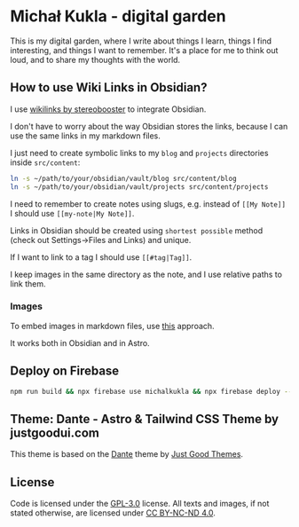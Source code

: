 # Michał Kukla - digital garden

This is my digital garden, where I write about things I learn, things I find interesting, and things I want to remember. It's a place for me to think out loud, and to share my thoughts with the world.

## How to use Wiki Links in Obsidian?

I use [wikilinks by stereobooster](https://astro-digital-garden.stereobooster.com/recipes/wikilinks/) to integrate Obsidian.

I don't have to worry about the way Obsidian stores the links, because I can use the same links in my markdown files.

I just need to create symbolic links to my `blog` and `projects` directories inside `src/content`:
```bash
ln -s ~/path/to/your/obsidian/vault/blog src/content/blog
ln -s ~/path/to/your/obsidian/vault/projects src/content/projects
```

I need to remember to create notes using slugs, e.g. instead of `[[My Note]]` I should use `[[my-note|My Note]]`.

Links in Obsidian should be created using `shortest possible` method (check out Settings->Files and Links) and unique.

If I want to link to a tag I should use `[[#tag|Tag]]`.

I keep images in the same directory as the note, and I use relative paths to link them.

### Images

To embed images in markdown files, use [this](https://docs.astro.build/en/guides/images/#images-in-markdown-files) approach. 

It works both in Obsidian and in Astro.

## Deploy on Firebase

```bash
npm run build && npx firebase use michalkukla && npx firebase deploy --only hosting
```

## Theme: Dante - Astro & Tailwind CSS Theme by justgoodui.com

This theme is based on the [Dante](https://github.com/JustGoodUI/dante-astro-theme) theme by [Just Good Themes](https://justgoodthemes.com/).

## License

Code is licensed under the [GPL-3.0](https://github.com/JustGoodUI/dante-astro-theme/blob/main/LICENSE) license.
All texts and images, if not stated otherwise, are licensed under [CC BY-NC-ND 4.0](https://creativecommons.org/licenses/by-nc-nd/4.0/).
